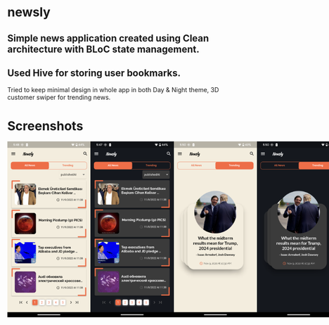 # newsly
## Simple news application created using Clean architecture with BLoC state management. 
## Used Hive for storing user bookmarks. 
Tried to keep minimal design in whole app in both Day & Night theme, 3D customer swiper for trending news.

# Screenshots
<div style="display:flex;">
<img src="https://github.com/shawon5ice/Newsly/blob/master/screenshot/light_home.png" alt="alt text" width="200" height="400">
<img src="https://github.com/shawon5ice/Newsly/blob/master/screenshot/dark_home.png" alt="alt text" width="200" height="400">
<img src="https://github.com/shawon5ice/Newsly/blob/master/screenshot/trending_light.png" alt="alt text" width="200" height="400">
<img src="https://github.com/shawon5ice/Newsly/blob/master/screenshot/swiper.png" alt="alt text" width="200" height="400">
<img src="https://github.com/shawon5ice/Newsly/blob/master/screenshot/drawer.png" alt="alt text" width="200" height="400">
<img src="https://github.com/shawon5ice/Newsly/blob/master/screenshot/light_search.png" alt="alt text" width="200" height="400">
<img src="https://github.com/shawon5ice/Newsly/blob/master/screenshot/light_details2.png" alt="alt text" width="200" height="400">
<img src="https://github.com/shawon5ice/Newsly/blob/master/screenshot/share.png" alt="alt text" width="200" height="400">
<img src="https://github.com/shawon5ice/Newsly/blob/master/screenshot/nobookmarklight.png" alt="alt text" width="200" height="400">
<img src="https://github.com/shawon5ice/Newsly/blob/master/screenshot/nobookmark.png" alt="alt text" width="200" height="400">
<img src="https://github.com/shawon5ice/Newsly/blob/master/screenshot/notfound.png" alt="alt text" width="200" height="400">
<img src="https://github.com/shawon5ice/Newsly/blob/master/screenshot/notfounddark.png" alt="alt text" width="200" height="400">
</div>
